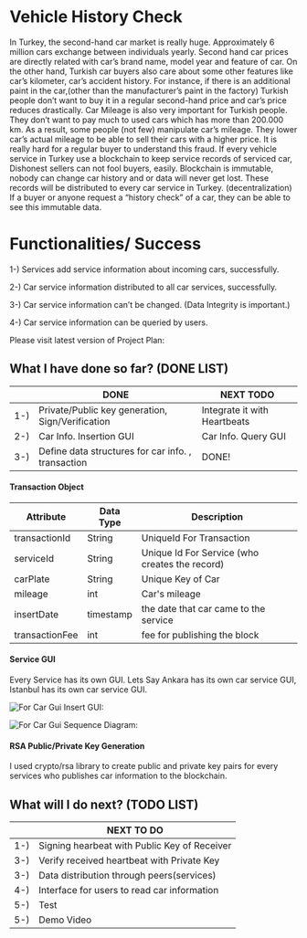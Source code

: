 # Vehicle History Check
In Turkey, the second-hand car market is really huge. Approximately 6 million cars exchange between individuals yearly. Second hand car prices are directly related with car’s brand name, model year and feature of car. On the other hand, Turkish car buyers also care about some other features like car’s kilometer, car’s accident history. For instance, if there is an additional paint in the car,(other than the manufacturer’s paint in the factory) Turkish people don’t want to buy it in a regular second-hand price and car’s price reduces drastically. Car Mileage is also very important for Turkish people. They don’t want to pay much to used cars which has more than 200.000 km. As a result, some people (not few) manipulate car’s mileage. They lower car’s actual mileage to be able to sell their cars with a higher price. It is really hard for a regular buyer to understand this fraud. 
If every vehicle service in Turkey use a blockchain to keep service records of serviced car, Dishonest sellers can not fool buyers, easily. Blockchain is immutable, nobody can change car history and or data will never get lost. These records will be distributed to every car service in Turkey. (decentralization) If a buyer or anyone request a “history check” of a car, they can be able to see this immutable data. 

# Functionalities/ Success 

1-) Services add service information about incoming cars, successfully.

2-) Car service information distributed to all car services, successfully.

3-) Car service information can’t be changed. (Data Integrity is important.) 

4-) Car service information can be queried by users.

Please visit latest version of Project Plan: 

## What I have done so far? (DONE LIST)

|                |DONE							 |NEXT TODO|
|----------------|-------------------------------|-----------------------------|
|1-)		|Private/Public key generation, Sign/Verification |Integrate it with Heartbeats           
|2-)          |     Car Info. Insertion GUI      | Car Info. Query GUI         |
|3-)          |Define data structures for car info. , transaction |DONE!|

#### Transaction Object

|      Attribute          |Data Type|Description|
|----------------|-------------------------------|-----------------------------|
|transactionId   | String| UniqueId For Transaction           
|serviceId|String|Unique Id For Service (who creates the record)
|carPlate       |     String    | Unique Key of Car         |
|mileage      |int|	Car's mileage |
|insertDate|timestamp|	the date that car came to the service |
|transactionFee |int     |	fee for publishing the block |


####  Service GUI
Every Service has its own GUI. Lets Say Ankara has its own car service GUI, Istanbul has its own car service GUI.  

![For Car Gui Insert GUI:](https://github.com/alperozdamar/alperozdamar_mpt_project5/blob/master/car_gui_insert.png)


![For Car Gui Sequence Diagram:](https://github.com/alperozdamar/alperozdamar_mpt_project5/blob/master/Sequence_GUI.png)

####  RSA Public/Private Key Generation
I used crypto/rsa library to create public and private key pairs for every services who publishes car information to the blockchain. 

## What will I do next? (TODO LIST)

|                |NEXT TO DO
|-------------|------------------------------------------------------------|
|1-)		  |Signing hearbeat with Public Key of Receiver
|3-)          |     Verify received heartbeat with Private Key         
|3-)          |     Data distribution through peers(services)       
|4-)          |     Interface for users to read car information      
|5-)          |Test
|5-)          |Demo Video 

